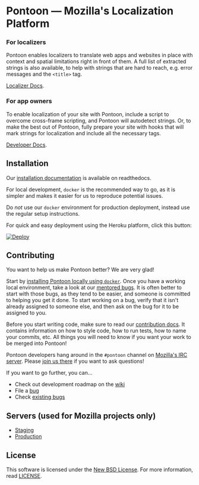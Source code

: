 # Pontoon &mdash; Mozilla's Localization Platform

### For localizers

Pontoon enables localizers to translate web apps and websites in place with
context and spatial limitations right in front of them. A full list of extracted
strings is also available, to help with strings that are hard to reach, e.g.
error messages and the `<title>` tag.

[Localizer Docs](https://mozilla-l10n.github.io/localizer-documentation/tools/pontoon/).

### For app owners

To enable localization of your site with Pontoon, include a script to overcome
cross-frame scripting, and Pontoon will autodetect strings. Or, to make the best
out of Pontoon, fully prepare your site with hooks that will mark strings for
localization and include all the necessary tags.

[Developer Docs](https://developer.mozilla.org/docs/Mozilla/Implementing_Pontoon_in_a_Mozilla_website).

## Installation

Our [installation documentation](https://mozilla-pontoon.readthedocs.io/) is available on readthedocs.

For local development, `docker` is the recommended way to go, as it is simpler and makes it easier for us to reproduce potential issues.

Do *not* use our `docker` environment for production deployment, instead use the regular setup instructions.

For quick and easy deployment using the Heroku platform, click this button:

[![Deploy](https://www.herokucdn.com/deploy/button.svg)](https://heroku.com/deploy)

## Contributing

You want to help us make Pontoon better? We are very glad!

Start by [installing Pontoon locally using `docker`](https://mozilla-pontoon.readthedocs.io/en/latest/dev/install-docker.html). Once you have a working local environment, take a look at our [mentored bugs](https://wiki.mozilla.org/Webdev/GetInvolved/pontoon.mozilla.org). It is often better to start with those bugs, as they tend to be easier, and someone is committed to helping you get it done. To start working on a bug, verify that it isn't already assigned to someone else, and then ask on the bug for it to be assigned to you.

Before you start writing code, make sure to read our [contribution docs](https://mozilla-pontoon.readthedocs.io/en/latest/dev/contributing.html). It contains information on how to style code, how to run tests, how to name your commits, etc. All things you will need to know if you want your work to be merged into Pontoon!

Pontoon developers hang around in the `#pontoon` channel on [Mozilla's IRC server](https://wiki.mozilla.org/IRC). Please [join us there](https://cbe001.chat.mibbit.com/?url=irc:%2F%2Firc.mozilla.org%2Fpontoon) if you want to ask questions!

If you want to go further, you can…

* Check out development roadmap on the [wiki](http://wiki.mozilla.org/Pontoon)
* File a [bug](https://bugzilla.mozilla.org/enter_bug.cgi?product=Webtools&component=Pontoon&rep_platform=all&op_sys=all)
* Check [existing bugs](https://bugzilla.mozilla.org/buglist.cgi?product=Webtools&component=Pontoon&resolution=---&list_id=13740920)

## Servers (used for Mozilla projects only)

* [Staging](https://mozilla-pontoon-staging.herokuapp.com/)
* [Production](https://pontoon.mozilla.org/)

## License

This software is licensed under the
[New BSD License](http://creativecommons.org/licenses/BSD/). For more
information, read [LICENSE](https://github.com/mozilla/pontoon/blob/master/LICENSE).
